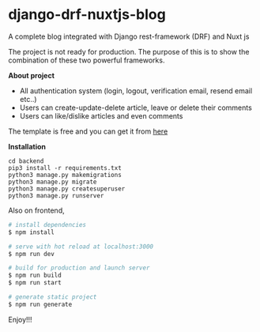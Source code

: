 # django-drf-nuxtjs-blog
A complete blog integrated with Django rest-framework (DRF) and Nuxt js

The project is not ready for production. The purpose of this is to show the combination of these two powerful frameworks.

**About project**
- All authentication system (login, logout, verification email, resend email etc..)
- Users can create-update-delete article, leave or delete their comments
- Users can like/dislike articles and even comments

The template is free and you can get it from [here](https://startbootstrap.com/theme/clean-blog)

**Installation**
```
cd backend
pip3 install -r requirements.txt
python3 manage.py makemigrations
python3 manage.py migrate
python3 manage.py createsuperuser
python3 manage.py runserver 
```
Also on frontend,
```bash
# install dependencies
$ npm install

# serve with hot reload at localhost:3000
$ npm run dev

# build for production and launch server
$ npm run build
$ npm run start

# generate static project
$ npm run generate
```

Enjoy!!!

